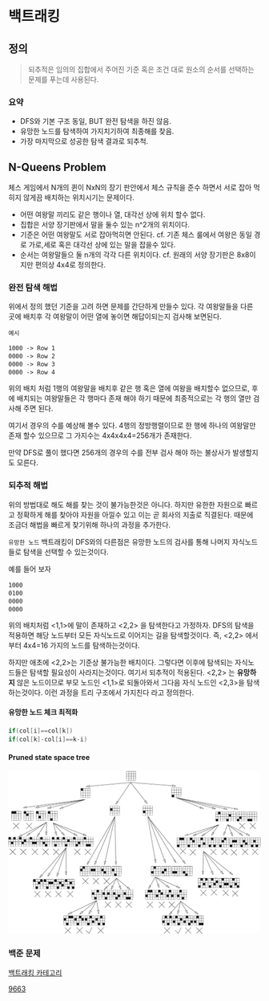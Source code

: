# 백트래킹

## 정의

> 되추적은 임의의 집합에서 주어진 기준 혹은 조건 대로 원소의 순서를 선택하는 문제를 푸는데 사용된다.
>

### 요약
* DFS와 기본 구조 동일, BUT 완전 탐색을 하진 않음.
* 유망한 노드를 탐색하여 가지치기하여 최종해를 찾음.
* 가장 마지막으로 성공한 탐색 결과로 되추척.


## N-Queens Problem

체스 게임에서 N개의 퀸이 NxN의 장기 판안에서 체스 규칙을 준수 하면서 서로 잡아 먹히지 않게끔 배치하는 위치시기는 문제이다.

* 어떤 여왕말 끼리도 같은 행이나 열, 대각선 상에 위치 할수 없다.
* 집합은 서양 장기판에서 말을 둘수 있는 n^2개의 위치이다.
* 기준은 어떤 여왕말도 서로 잡아먹히면 안된다.
    cf. 기존 체스 룰에서 여왕은 동일 경로 가로,세로 혹은 대각선 상에 있는 말을 잡을수 있다.
* 순서는 여왕말들으 둘 n개의 각각 다른 위치이다.
    cf. 원래의 서양 장기판은 8x8이지만 편의상 4x4로 정의한다.

### 완전 탐색 해법

위에서 정의 했던 기준을 고려 하면 문제를 간단하게 만들수 있다. 
각 여왕말들을 다른 곳에 배치후 각 여왕말이 어떤 열에 놓이면 해답이되는지 검사해 보면된다.

`예시`
```shell
1000 -> Row 1
0000 -> Row 2
0000 -> Row 3
0000 -> Row 4
```
위의 배치 처럼 1행의 여왕말을 배치후 같은 행 혹은 열에 여왕을 배치할수 없으므로,
후에 배치되는 여왕말들은 각 행마다 존재 해야 하기 때문에 최종적으로는 각 행의 열만 검사해 주면 된다.

여기서 경우의 수를 예상해 볼수 있다.
4행의 정방행렬이므로 한 행에 하나의 여왕말만 존재 할수 있으므로 그 가지수는 4x4x4x4=256개가 존재한다.

만약 DFS로 풀이 했다면 256개의 경우의 수를 전부 검사 해야 하는 불상사가 발생할지도 모른다.

### 되추적 해법

위의 방법대로 해도 해를 찾는 것이 불가능한것은 아니다.
하지만 유한한 자원으로 빠르고 정확하게 해를 찾아야 자원을 아낄수 있고 이는 곧 회사의 지출로 직결된다.
때문에 조금더 해법을 빠르게 찾기위해 하나의 과정을 추가한다.

`유망한 노드`
백트래킹이 DFS와의 다른점은 유망한 노드의 검사를 통해 나머지 자식노드들로 탐색을 선택할 수 있는것이다.

예를 들어 보자
```shell
1000
0100
0000
0000
```
위의 배치처럼 <1,1>에 말이 존재하고  <2,2> 을 탐색한다고 가정하자.
DFS의 탐색을 적용하면 해당 노드부터 모든 자식노드로 이어지는 길을 탐색할것이다.
즉, <2,2> 에서 부터 4x4=16 가지의 노드를 탐색하는것이다.

하지만 애초에 <2,2>는 기준상 불가능한 배치이다.
그렇다면 이후에 탐색되는 자식노드들은 탐색할 필요성이 사라지는것이다.
여기서 되추적이 적용된다.
<2,2> 는 **유망하지** 않은 노드이므로 부모 노드인 <1,1>로 되돌아와서 그다음 자식 노드인 <2,3>을 탐색 하는것이다.
이런 과정을 트리 구조에서 가지친다 라고 정의한다.

#### 유망한 노드 체크 최적화

```c
if(col[i]==col[k])
if(col[k]-col[i]==k-i)
```

#### Pruned state space tree

![queens4_backtrack](assets/queens4_backtrack.png)

### 백준 문제

[백트래킹 카테고리](https://www.acmicpc.net/problem/tag/백트래킹)

[9663](https://www.acmicpc.net/problem/9663)